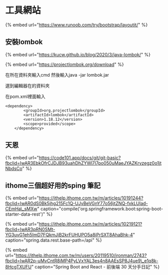 # 工具網站

{% embed url="https://www.runoob.com/try/bootstrap/layoutit/" %}

## 安裝lombok

{% embed url="https://kucw.github.io/blog/2020/3/java-lombok/" %}



{% embed url="https://projectlombok.org/download" %}

在所在資料夾輸入cmd 然後輸入java -jar lombok.jar

選到編輯器在的資料夾

在pom.xml裡面輸入

```text
<dependency>
        <groupId>org.projectlombok</groupId>
        <artifactId>lombok</artifactId>
        <version>1.18.12</version>
        <scope>provided</scope>
    </dependency>
```

## 天恩

{% embed url="https://code101.app/docs/git/git-basic?fbclid=IwAR3EbkOfrCJDJB93uahDhZYWl7I7po050uMaeJYAZKrvzegz0o1jtNbdsCo" %}



## ithome三個超好用的sping 筆記

{% embed url="https://ithelp.ithome.com.tw/m/articles/10191244?fbclid=IwAR0dS0Bk5jhg215Fc1Q-UJyBeVGnY77o56jtZNQ-fxkLUIad-CEmHa\_sMXw" caption="compile\(\'org.springframework.boot:spring-boot-starter-data-rest\'\)" %}

{% embed url="https://ithelp.ithome.com.tw/m/articles/10219121?fbclid=IwAR3pRN0SMt-YG3uvG1eh5ImD7FQkmJiB2krFUHUPO5a8iPrSXT8AhaBhk-4" caption="spring.data.rest.base-path=/api" %}

{% embed url="https://ithelp.ithome.com.tw/m/users/20119510/ironman/2743?fbclid=IwAR2p-uMvCntR8iMP4PyLVxYAL3es4n8AAEsSP8J4ue9\_e1q8k-8HcgTXUFU" caption="Spring Boot and React - 前後端 30 天分手日記" %}





